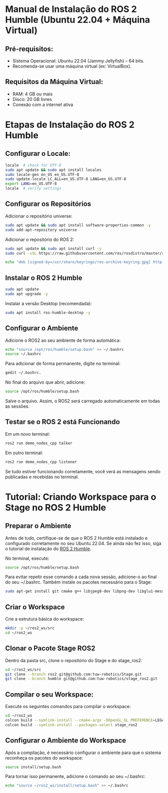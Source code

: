 # Manual de Instalação do ROS 2 Humble (Ubuntu 22.04 + Máquina Virtual)
## Pré-requisitos:
  - Sistema Operacional: Ubuntu 22.04 (Jammy Jellyfish) – 64 bits.
  - Recomenda-se usar uma máquina virtual (ex: VirtualBox).

## Requisitos da Máquina Virtual:
  - RAM: 4 GB ou mais
  - Disco: 20 GB livres
  - Conexão com a internet ativa

# Etapas de Instalação do ROS 2 Humble
## Configurar o Locale:
```bash
locale  # check for UTF-8
sudo apt update && sudo apt install locales
sudo locale-gen en_US en_US.UTF-8
sudo update-locale LC_ALL=en_US.UTF-8 LANG=en_US.UTF-8
export LANG=en_US.UTF-8
locale  # verify settings
```

## Configurar os Repositórios
Adicionar o repositório universe:
```bash
sudo apt update && sudo apt install software-properties-common -y
sudo add-apt-repository universe
```
Adicionar o repositório do ROS 2:
```bash
sudo apt update && sudo apt install curl -y
sudo curl -sSL https://raw.githubusercontent.com/ros/rosdistro/master/ros.asc | sudo tee /usr/share/keyrings/ros-archive-keyring.gpg > /dev/null
```
```bash
echo "deb [signed-by=/usr/share/keyrings/ros-archive-keyring.gpg] http://packages.ros.org/ros2/ubuntu $(. /etc/os-release && echo "$UBUNTU_CODENAME") main" | sudo tee /etc/apt/sources.list.d/ros2.list > /dev/null
```

## Instalar o ROS 2 Humble
```bash
sudo apt update
sudo apt upgrade -y
```

Instalar a versão Desktop (recomendada):
```bash
sudo apt install ros-humble-desktop -y
```

## Configurar o Ambiente

Adicione o ROS2 ao seu ambiente de forma automática:
```bash
echo "source /opt/ros/humble/setup.bash" >> ~/.bashrc
source ~/.bashrc
```

Para adicionar de forma permanente, digite no terminal:
```bash
gedit ~/.bashrc. 
```
No final do arquivo que abrir, adicione:
```bash
source /opt/ros/humble/setup.bash
```

Salve o arquivo. Assim, o ROS2 será carregado automaticamente em todas as sessões.

## Testar se o ROS 2 está Funcionando
Em um novo terminal:
```bash
ros2 run demo_nodes_cpp talker
```
Em outro terminal:
```bash
ros2 run demo_nodes_cpp listener
```
Se tudo estiver funcionando corretamente, você verá as mensagens sendo publicadas e recebidas no terminal.


# Tutorial: Criando Workspace para o Stage no ROS 2 Humble

## Preparar o Ambiente
Antes de tudo, certifique-se de que o ROS 2 Humble está instalado e configurado corretamente no seu Ubuntu 22.04. 
Se ainda não fez isso, siga o tutorial de instalação do [ROS 2 Humble](https://docs.ros.org/en/humble/Installation/Ubuntu-Install-Debs.html
).

No terminal, execute:
```bash
source /opt/ros/humble/setup.bash
```
Para evitar repetir esse comando a cada nova sessão, adicione-o ao final do seu ~/.bashrc.
Também instale os pacotes necessário para o Stage: 
```bash
sudo apt-get install git cmake g++ libjpeg8-dev libpng-dev libglu1-mesa-dev libltdl-dev libfltk1.1-dev
```
## Criar o Workspace
Crie a estrutura básica do workspace:
```bash
mkdir -p ~/ros2_ws/src
cd ~/ros2_ws
```

## Clonar o Pacote Stage ROS2
Dentro da pasta src, clone o repositório do Stage e do stage_ros2:
```bash
cd ~/ros2_ws/src
git clone --branch ros2 git@github.com:tuw-robotics/Stage.git
git clone --branch humble git@github.com:tuw-robotics/stage_ros2.git
```
## Compilar o seu Workspace:
Execute os seguintes comandos para compilar o workspace:
```bash
cd ~/ros2_ws
colcon build --symlink-install --cmake-args -DOpenGL_GL_PREFERENCE=LEGACY
colcon build --symlink-install --packages-select stage_ros2
```

## Configurar o Ambiente do Workspace
Após a compilação, é necessário configurar o ambiente para que o sistema reconheça os pacotes do workspace:
```bash
source install/setup.bash
```
Para tornar isso permanente, adicione o comando ao seu ~/.bashrc:
```bash
echo "source ~/ros2_ws/install/setup.bash" >> ~/.bashrc
```


